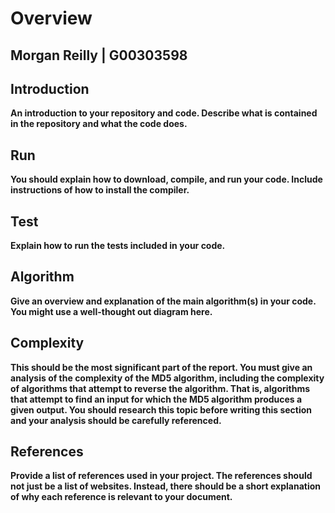 # Overview

## Morgan Reilly | G00303598

## Introduction
__An introduction to your repository and code. Describe
what is contained in the repository and what the code does.__
## Run

__You should explain how to download, compile, and run your code.
Include instructions of how to install the compiler.__

## Test
__Explain how to run the tests included in your code.__

## Algorithm
__Give an overview and explanation of the main algorithm(s)
in your code. You might use a well-thought out diagram here.__

## Complexity
__This should be the most significant part of the report.
You must give an analysis of the complexity of the MD5 algorithm,
including the complexity of algorithms that attempt to reverse the
algorithm. That is, algorithms that attempt to find an input for
which the MD5 algorithm produces a given output. You should
research this topic before writing this section and your analysis
should be carefully referenced.__

## References
__Provide a list of references used in your project. The
references should not just be a list of websites. Instead, there
should be a short explanation of why each reference is relevant to
your document.__

